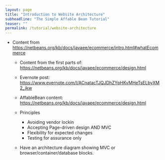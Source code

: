 ```yaml
---
layout: page
title: "Introduction to Website Architecture"
subheadline: "The Simple Affable Bean Tutorial"
teaser: ""
permalink: /tutorial/website-architecture
---
```


- Content from https://netbeans.org/kb/docs/javaee/ecommerce/intro.html#whatEcommerce
  - Content from the first parts of: https://netbeans.org/kb/docs/javaee/ecommerce/design.html
   - Evernote post: https://www.evernote.com/l/ACnatacTJQJDhZYpHKvMHeTsELbyXM2_jkw
  - AffableBean content: https://netbeans.org/kb/docs/javaee/ecommerce/design.html

  - Principles
    * Avoiding vendor lockin
    * Accepting Page-driven design AND MVC
    * Flexibility for expected changes
    * Testing for assurance only

  - Have an architecture diagram showing MVC or browser/container/database blocks.
